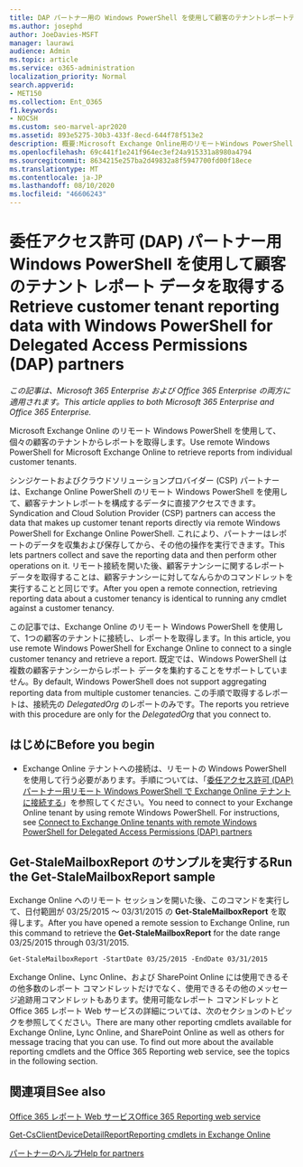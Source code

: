 ```yaml
---
title: DAP パートナー用の Windows PowerShell を使用して顧客のテナントレポートデータを取得する
ms.author: josephd
author: JoeDavies-MSFT
manager: laurawi
audience: Admin
ms.topic: article
ms.service: o365-administration
localization_priority: Normal
search.appverid:
- MET150
ms.collection: Ent_O365
f1.keywords:
- NOCSH
ms.custom: seo-marvel-apr2020
ms.assetid: 893e5275-30b3-433f-8ecd-644f78f513e2
description: 概要:Microsoft Exchange Online用のリモートWindows PowerShellを使用して、個々の顧客テナントからレポートを取得します。
ms.openlocfilehash: 69c441f1e241f964ec3ef24a915331a8980a4794
ms.sourcegitcommit: 8634215e257ba2d49832a8f5947700fd00f18ece
ms.translationtype: MT
ms.contentlocale: ja-JP
ms.lasthandoff: 08/10/2020
ms.locfileid: "46606243"
---
```

# <a name="retrieve-customer-tenant-reporting-data-with-windows-powershell-for-delegated-access-permissions-dap-partners"></a><span data-ttu-id="9e3d1-103">委任アクセス許可 (DAP) パートナー用 Windows PowerShell を使用して顧客のテナント レポート データを取得する</span><span class="sxs-lookup"><span data-stu-id="9e3d1-103">Retrieve customer tenant reporting data with Windows PowerShell for Delegated Access Permissions (DAP) partners</span></span>

<span data-ttu-id="9e3d1-104">*この記事は、Microsoft 365 Enterprise および Office 365 Enterprise の両方に適用されます。*</span><span class="sxs-lookup"><span data-stu-id="9e3d1-104">*This article applies to both Microsoft 365 Enterprise and Office 365 Enterprise.*</span></span>

<span data-ttu-id="9e3d1-105">Microsoft Exchange Online のリモート Windows PowerShell を使用して、個々の顧客のテナントからレポートを取得します。</span><span class="sxs-lookup"><span data-stu-id="9e3d1-105">Use remote Windows PowerShell for Microsoft Exchange Online to retrieve reports from individual customer tenants.</span></span>
  
<span data-ttu-id="9e3d1-106">シンジケートおよびクラウドソリューションプロバイダー (CSP) パートナーは、Exchange Online PowerShell のリモート Windows PowerShell を使用して、顧客テナントレポートを構成するデータに直接アクセスできます。</span><span class="sxs-lookup"><span data-stu-id="9e3d1-106">Syndication and Cloud Solution Provider (CSP) partners can access the data that makes up customer tenant reports directly via remote Windows PowerShell for Exchange Online PowerShell.</span></span> <span data-ttu-id="9e3d1-107">これにより、パートナーはレポートのデータを収集および保存してから、その他の操作を実行できます。</span><span class="sxs-lookup"><span data-stu-id="9e3d1-107">This lets partners collect and save the reporting data and then perform other operations on it.</span></span> <span data-ttu-id="9e3d1-108">リモート接続を開いた後、顧客テナンシーに関するレポート データを取得することは、顧客テナンシーに対してなんらかのコマンドレットを実行することと同じです。</span><span class="sxs-lookup"><span data-stu-id="9e3d1-108">After you open a remote connection, retrieving reporting data about a customer tenancy is identical to running any cmdlet against a customer tenancy.</span></span>
  
<span data-ttu-id="9e3d1-109">この記事では、Exchange Online のリモート Windows PowerShell を使用して、1つの顧客のテナントに接続し、レポートを取得します。</span><span class="sxs-lookup"><span data-stu-id="9e3d1-109">In this article, you use remote Windows PowerShell for Exchange Online to connect to a single customer tenancy and retrieve a report.</span></span> <span data-ttu-id="9e3d1-110">既定では、Windows PowerShell は複数の顧客テナンシーからレポート データを集約することをサポートしていません。</span><span class="sxs-lookup"><span data-stu-id="9e3d1-110">By default, Windows PowerShell does not support aggregating reporting data from multiple customer tenancies.</span></span> <span data-ttu-id="9e3d1-111">この手順で取得するレポートは、接続先の  _DelegatedOrg_ のレポートのみです。</span><span class="sxs-lookup"><span data-stu-id="9e3d1-111">The reports you retrieve with this procedure are only for the  _DelegatedOrg_ that you connect to.</span></span>
  
 
## <a name="before-you-begin"></a><span data-ttu-id="9e3d1-112">はじめに</span><span class="sxs-lookup"><span data-stu-id="9e3d1-112">Before you begin</span></span>

- <span data-ttu-id="9e3d1-p103">Exchange Online テナントへの接続は、リモートの Windows PowerShell を使用して行う必要があります。手順については、「[委任アクセス許可 (DAP) パートナー用リモート Windows PowerShell で Exchange Online テナントに接続する](connect-to-exchange-online-tenants-with-remote-windows-powershell-for-delegated.md)」を参照してください。</span><span class="sxs-lookup"><span data-stu-id="9e3d1-p103">You need to connect to your Exchange Online tenant by using remote Windows PowerShell. For instructions, see [Connect to Exchange Online tenants with remote Windows PowerShell for Delegated Access Permissions (DAP) partners](connect-to-exchange-online-tenants-with-remote-windows-powershell-for-delegated.md)</span></span>
    
## <a name="run-the-get-stalemailboxreport-sample"></a><span data-ttu-id="9e3d1-115">Get-StaleMailboxReport のサンプルを実行する</span><span class="sxs-lookup"><span data-stu-id="9e3d1-115">Run the Get-StaleMailboxReport sample</span></span>

<span data-ttu-id="9e3d1-116">Exchange Online へのリモート セッションを開いた後、このコマンドを実行して、日付範囲が 03/25/2015 ～ 03/31/2015 の **Get-StaleMailboxReport** を取得します。</span><span class="sxs-lookup"><span data-stu-id="9e3d1-116">After you have opened a remote session to Exchange Online, run this command to retrieve the **Get-StaleMailboxReport** for the date range 03/25/2015 through 03/31/2015.</span></span>
  
```
Get-StaleMailboxReport -StartDate 03/25/2015 -EndDate 03/31/2015
```

<span data-ttu-id="9e3d1-p104">Exchange Online、Lync Online、および SharePoint Online には使用できるその他多数のレポート コマンドレットだけでなく、使用できるその他のメッセージ追跡用コマンドレットもあります。使用可能なレポート コマンドレットと Office 365 レポート Web サービスの詳細については、次のセクションのトピックを参照してください。</span><span class="sxs-lookup"><span data-stu-id="9e3d1-p104">There are many other reporting cmdlets available for Exchange Online, Lync Online, and SharePoint Online as well as others for message tracing that you can use. To find out more about the available reporting cmdlets and the Office 365 Reporting web service, see the topics in the following section.</span></span>
  
## <a name="see-also"></a><span data-ttu-id="9e3d1-119">関連項目</span><span class="sxs-lookup"><span data-stu-id="9e3d1-119">See also</span></span>

#### 

[<span data-ttu-id="9e3d1-120">Office 365 レポート Web サービス</span><span class="sxs-lookup"><span data-stu-id="9e3d1-120">Office 365 Reporting web service</span></span>](https://go.microsoft.com/fwlink/p/?LinkId=532777)
  
[<span data-ttu-id="9e3d1-121">Get-CsClientDeviceDetailReport</span><span class="sxs-lookup"><span data-stu-id="9e3d1-121">Reporting cmdlets in Exchange Online</span></span>](https://go.microsoft.com/fwlink/p/?LinkId=526430)
  
[<span data-ttu-id="9e3d1-122">パートナーのヘルプ</span><span class="sxs-lookup"><span data-stu-id="9e3d1-122">Help for partners</span></span>](https://go.microsoft.com/fwlink/p/?LinkID=533477)

